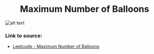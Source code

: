 <h1 align="center">Maximum Number of Balloons</h1>

![alt text](https://images2.imgbox.com/d4/59/7f0FVe3V_o.png?raw=true)


### Link to source: 
- <a href="https://leetcode.com/problems/maximum-number-of-balloons/">Leetcode - Maximum Number of Balloons</a>

